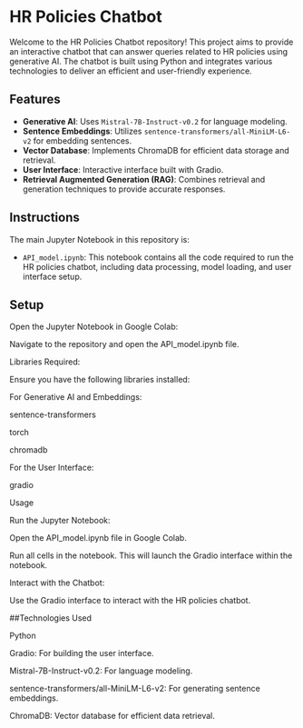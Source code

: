 # HR Policies Chatbot

Welcome to the HR Policies Chatbot repository! This project aims to provide an interactive chatbot that can answer queries related to HR policies using generative AI. The chatbot is built using Python and integrates various technologies to deliver an efficient and user-friendly experience.

## Features

- **Generative AI**: Uses `Mistral-7B-Instruct-v0.2` for language modeling.
- **Sentence Embeddings**: Utilizes `sentence-transformers/all-MiniLM-L6-v2` for embedding sentences.
- **Vector Database**: Implements ChromaDB for efficient data storage and retrieval.
- **User Interface**: Interactive interface built with Gradio.
- **Retrieval Augmented Generation (RAG)**: Combines retrieval and generation techniques to provide accurate responses.

## Instructions

The main Jupyter Notebook in this repository is:

- `API_model.ipynb`: This notebook contains all the code required to run the HR policies chatbot, including data processing, model loading, and user interface setup.

## Setup
   
Open the Jupyter Notebook in Google Colab:

Navigate to the repository and open the API_model.ipynb file.

Libraries Required:

Ensure you have the following libraries installed:

For Generative AI and Embeddings:

sentence-transformers

torch

chromadb

For the User Interface: 

gradio

Usage

Run the Jupyter Notebook:

Open the API_model.ipynb file in Google Colab.

Run all cells in the notebook. This will launch the Gradio interface within the notebook.

Interact with the Chatbot:

Use the Gradio interface to interact with the HR policies chatbot.

##Technologies Used

Python

Gradio: For building the user interface.

Mistral-7B-Instruct-v0.2: For language modeling.

sentence-transformers/all-MiniLM-L6-v2: For generating sentence embeddings.

ChromaDB: Vector database for efficient data retrieval.
